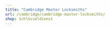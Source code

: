 ```yaml
---
title: "Cambridge Master Locksmiths"
url: /cambridge/cambridge-master-locksmiths/
shop: Schlüsseldienst
---
```

